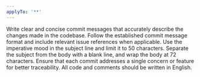 ```yaml
---
applyTo: '**'
---
```

Write clear and concise commit messages that accurately describe the changes made in the codebase. Follow the established commit message format and include relevant issue references when applicable.
Use the imperative mood in the subject line and limit it to 50 characters. Separate the subject from the body with a blank line, and wrap the body at 72 characters. Ensure that each commit addresses a single concern or feature for better traceability.
All code and comments should be written in English.